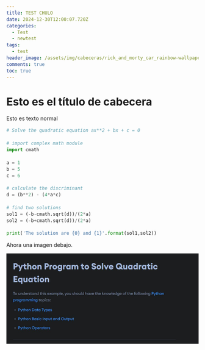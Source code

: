 ```yaml
---
title: TEST CHULO
date: 2024-12-30T12:00:07.720Z
categories:
  - Test
  - newtest
tags:
  - test
header_image: /assets/img/cabeceras/rick_and_morty_car_rainbow-wallpaper-1920x1080.jpg
comments: true
toc: true
---
```

# E﻿sto es el título de cabecera

E﻿sto es texto normal

```python
# Solve the quadratic equation ax**2 + bx + c = 0

# import complex math module
import cmath

a = 1
b = 5
c = 6

# calculate the discriminant
d = (b**2) - (4*a*c)

# find two solutions
sol1 = (-b-cmath.sqrt(d))/(2*a)
sol2 = (-b+cmath.sqrt(d))/(2*a)

print('The solution are {0} and {1}'.format(sol1,sol2))
```

A﻿hora una imagen debajo.

![](/assets/img/captura-de-pantalla-2024-12-30-130535.jpg "Captura chula")